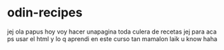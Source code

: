 # odin-recipes
jej ola papus hoy voy hacer unapagina toda culera de recetas jej para aca 
ps usar el html y lo q aprendi en este curso tan mamalon laik u know haha